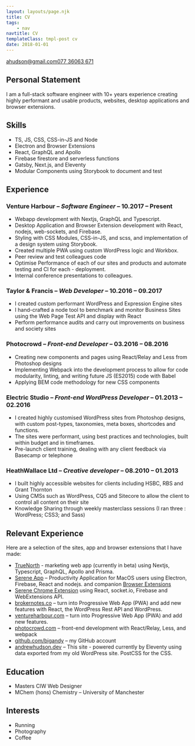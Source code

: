 ```yaml
---
layout: layouts/page.njk
title: CV
tags:
    - nav
navtitle: CV
templateClass: tmpl-post cv
date: 2018-01-01
---
```


<div class="contact"><a href="mailto:ahudson@gmail.com">ahudson@gmail.com</a><a href="tel:07736063671" class="tel">077 36063 671</a></div>

<h2 id="personal-statement">Personal Statement</h2>

<p>I am a full-stack software engineer with 10+ years experience creating highly performant and usable products, websites, desktop applications and browser extensions.</p>

<h2 id="skills">Skills</h2>

<ul class="grid p-grid--halfs">
	<li>TS, JS, CSS, CSS-in-JS and Node</li>
	<li>Electron and Browser Extensions</li>
	<li>React, GraphQL and Apollo</li>
	<li>Firebase firestore and serverless functions</li>
	<li>Gatsby, Next.js, and Eleventy</li>
	<li>Modular Components using Storybook to document and test</li>
</ul>

<h2 id="experience">Experience</h2>

<h3>Venture Harbour – <em>Software Engineer</em> – 10.2017 – Present</h3>

-   Webapp development with Nextjs, GraphQL and Typescript.
-   Desktop Application and Browser Extension development with React, nodejs, web-sockets, and Firebase.
-   Styling with CSS Modules, CSS-in-JS, and scss, and implementation of a design system using Storybook.
-   Created multiple PWA using custom WordPress logic and Workbox.
-   Peer review and test colleagues code
-   Optimise Performance of each of our sites and products and automate testing and CI for each - deployment.
-   Internal conference presentations to colleagues.

<h3>Taylor &amp; Francis – <em>Web Developer</em> – 10.2016 – 09.2017</h3>

-   I created custom performant WordPress and Expression Engine sites
-   I hand-crafted a node tool to benchmark and monitor Business Sites using the Web Page Test API and display with React
-   Perform performance audits and carry out improvements on business and society sites

<h3>Photocrowd – <em>Front-end Developer</em> – 03.2016 – 08.2016</h3>

-   Creating new components and pages using React/Relay and Less from Photoshop designs
-   Implementing Webpack into the development process to allow for code modularity, linting, and writing future JS (ES2015) code with Babel
-   Applying BEM code methodology for new CSS components

<h3>Electric Studio – <em>Front-end WordPress Developer</em> – 01.2013 – 02.2016</h3>

-   I created highly customised WordPress sites from Photoshop designs, with custom post-types, taxonomies, meta boxes, shortcodes and functions.
-   The sites were performant, using best practices and technologies, built within budget and in timeframes.
-   Pre-launch client training, dealing with any client feedback via Basecamp or telephone

<h3>HeathWallace Ltd – <em>Creative developer</em> – 08.2010 – 01.2013</h3>

-   I built highly accessible websites for clients including HSBC, RBS and Grant Thornton
-   Using CMSs such as WordPress, CQ5 and Sitecore to allow the client to control all content on their site
-   Knowledge Sharing through weekly masterclass sessions (I ran three : WordPress; CSS3; and Sass)

<h2 id="relevant-experience">Relevant Experience</h2>

<p>Here are a selection of the sites, app and browser extensions that I have made:</p>

<ul class="cv-portfolio-list">
	<li><a href="https://truenorth.io" rel="noopener" target="_blank">TrueNorth</a> - marketing web app (currently in beta) using Nextjs, Typescript, GraphQL, Apollo and Prisma.</li>
	<li>
		<a href="https://www.sereneapp.com" rel="noopener" target="_blank">Serene App</a> – Productivity Application for MacOS users using Electron, Firebase, React and nodejs. and companion <a href="https://chrome.google.com/webstore/detail/serene-extension/nbealbhmmmaiiiddmianmjoecmipnjij" rel="noopener" target="_blank">Browser Extensions</a>
	</li>
	<li>
		<a href="https://chrome.google.com/webstore/detail/serene-extension/nbealbhmmmaiiiddmianmjoecmipnjij" rel="noopener" target="_blank">Serene Chrome Extension</a> using React, socket.io, Firebase and WebExtensions API.
	</li>
	<li>
		<a href="https://brokernotes.co" rel="noopener" target="_blank">brokernotes.co</a> – turn into Progressive Web App (PWA) and add new features with React, the WordPress Rest API and WordPress.
	</li>
	<li>
		<a href="https://www.ventureharbour.com" rel="noopener" target="_blank">ventureharbour.com</a> – turn into Progressive Web App (PWA) and add new features.
	</li>
	<li>
		<a href="https://www.photocrowd.com" rel="noopener" target="_blank">photocrowd.com</a> – front-end development with React/Relay, Less, and webpack
	</li>
	<!-- <li>
		<a href="https://electrichosting.net" rel="noopener" target="_blank">electrichosting.net</a> – WordPress site using ACF Pro so any part of the site was manageable by the client
	</li>
	<li>
		<a href="https://www.allistergodfrey.com/" rel="noopener" target="_blank">allistergodfrey.com</a> – custom responsive WordPress site with many interactive features, galleries, and css transitions
	</li>
	<li>
		<a href="https://www.ojwmanagement.com/" rel="noopener" target="_blank">ojwmanagement.com</a> – single page responsive WordPress site with flexbox, responsive images, and SVG
	</li>
	<li>
		<a href="https://blog.oup.com/" rel="noopener" target="_blank">blog.oup.com</a> – responsive WordPress blog for Oxford University Press
	</li>
	<li>
		<a href="https://www.isobelweddings.com/" rel="noopener" target="_blank">isobelweddings.com</a> – beautiful responsive Wedding Planner WordPress site
	</li>
	<li>
		<a href="https://www.epf.cc/" rel="noopener" target="_blank">epf.cc</a> – responsive single page WordPress site
	</li> -->
	<li>
		<a href="https://github.com/bigandy" rel="noopener" target="_blank">github.com/bigandy</a> – my GitHub account
	</li>
	<li>
		<a href="https://andrewhudson.dev" rel="noopener" target="_blank">andrewhudson.dev</a> – This site - powered currently by Eleventy using data exported from my old WordPress site. PostCSS for the CSS.
	</li>
	<!-- <li>
		Codepen: <a href="https://codepen.io/bigandy" rel="noopener" target="_blank">personal</a> and <a href="https://codepen.io/ventureharbour" rel="noopener" target="_blank">work</a>
	</li> -->
	<!-- <li>CSS Battle: <a href="https://cssbattle.dev/player/bigandy" rel="noopener" target="_blank">Profile</a> I love the challenge of re-creating an image with pure css</li> -->
</ul>

<h2 id="education">Education</h2>

<ul class="p-grid p-grid--halfs">
	<li>Masters CIW Web Designer</li>
	<li>MChem (hons) Chemistry – University of Manchester</li>
</ul>

<h2 id="interests">Interests</h2>

<ul class="p-grid p-grid--halfs">
	<li>Running</li>
	<li>Photography</li>
	<li>Coffee</li>
</ul>


